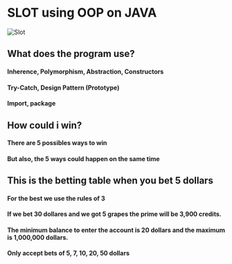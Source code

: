 # SLOT using OOP on JAVA

![Slot](https://user-images.githubusercontent.com/6312342/170311333-cc499e49-d6ae-441f-8fc9-b997a683968c.png)

## What does the program use?
#### Inherence, Polymorphism, Abstraction, Constructors
#### Try-Catch, Design Pattern (Prototype)
#### Import, package

## How could i win?
#### There are 5 possibles ways to win

#### But also, the 5 ways could happen on the same time


## This is the betting table when you bet 5 dollars


#### For the best we use the rules of 3

#### If we bet 30 dollares and we got 5 grapes the prime will be 3,900 credits.

#### The minimum balance to enter the account is 20 dollars and the maximum is 1,000,000 dollars.

#### Only accept bets of 5, 7, 10, 20, 50 dollars


